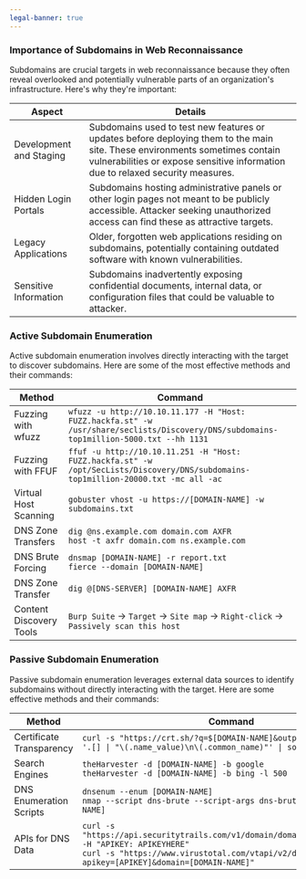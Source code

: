 ```yaml
---
legal-banner: true
---
```


### **Importance of Subdomains in Web Reconnaissance**

Subdomains are crucial targets in web reconnaissance because they often reveal overlooked and potentially vulnerable parts of an organization's infrastructure. Here's why they're important:

| Aspect                  | Details                                                                                              |
|-------------------------|-------------------------------------------------------------------------------------------------------|
| Development and Staging | Subdomains used to test new features or updates before deploying them to the main site. These environments sometimes contain vulnerabilities or expose sensitive information due to relaxed security measures. |
| Hidden Login Portals    | Subdomains hosting administrative panels or other login pages not meant to be publicly accessible. Attacker seeking unauthorized access can find these as attractive targets.                        |
| Legacy Applications     | Older, forgotten web applications residing on subdomains, potentially containing outdated software with known vulnerabilities.                                          |
| Sensitive Information   | Subdomains inadvertently exposing confidential documents, internal data, or configuration files that could be valuable to attacker.                              |

### **Active Subdomain Enumeration**

Active subdomain enumeration involves directly interacting with the target to discover subdomains. Here are some of the most effective methods and their commands:

| Method | Command |
| --- | --- |
| Fuzzing with wfuzz | `wfuzz -u http://10.10.11.177 -H "Host: FUZZ.hackfa.st" -w /usr/share/seclists/Discovery/DNS/subdomains-top1million-5000.txt --hh 1131` |
| Fuzzing with FFUF | `ffuf -u http://10.10.11.251 -H "Host: FUZZ.hackfa.st" -w /opt/SecLists/Discovery/DNS/subdomains-top1million-20000.txt -mc all -ac` |
| Virtual Host Scanning | `gobuster vhost -u https://[DOMAIN-NAME] -w subdomains.txt` |
| DNS Zone Transfers | `dig @ns.example.com domain.com AXFR`  <br>`host -t axfr domain.com ns.example.com` |
| DNS Brute Forcing | `dnsmap [DOMAIN-NAME] -r report.txt`  <br>`fierce --domain [DOMAIN-NAME]` |
| DNS Zone Transfer | `dig @[DNS-SERVER] [DOMAIN-NAME] AXFR` |
| Content Discovery Tools | `Burp Suite` -> `Target` -> `Site map` -> `Right-click` -> `Passively scan this host` |

### **Passive Subdomain Enumeration**

Passive subdomain enumeration leverages external data sources to identify subdomains without directly interacting with the target. Here are some effective methods and their commands:

| Method | Command |
| --- | --- |
| Certificate Transparency | `curl -s "https://crt.sh/?q=$[DOMAIN-NAME]&output=json" \| jq -r '.[] \| "\(.name_value)\n\(.common_name)"' \| sort -u` |
| Search Engines | `theHarvester -d [DOMAIN-NAME] -b google`  <br>`theHarvester -d [DOMAIN-NAME] -b bing -l 500` |
| DNS Enumeration Scripts | `dnsenum --enum [DOMAIN-NAME]`  <br>`nmap --script dns-brute --script-args dns-brute.domain=[DOMAIN-NAME]` |
| APIs for DNS Data | `curl -s "https://api.securitytrails.com/v1/domain/domain.com/subdomains" -H "APIKEY: APIKEYHERE"`  <br>`curl -s "https://www.virustotal.com/vtapi/v2/domain/report?apikey=[APIKEY]&domain=[DOMAIN-NAME]"` |